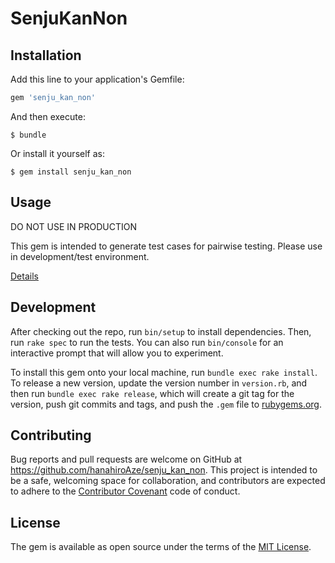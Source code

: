 # SenjuKanNon
## Installation

Add this line to your application's Gemfile:

```ruby
gem 'senju_kan_non'
```

And then execute:

    $ bundle

Or install it yourself as:

    $ gem install senju_kan_non

## Usage

DO NOT USE IN PRODUCTION

This gem is intended to generate test cases for pairwise testing.
Please use in development/test environment.

[Details](https://github.com/hanahiroAze/senju_kan_non/wiki/Usage)

## Development

After checking out the repo, run `bin/setup` to install dependencies. Then, run `rake spec` to run the tests. You can also run `bin/console` for an interactive prompt that will allow you to experiment.

To install this gem onto your local machine, run `bundle exec rake install`. To release a new version, update the version number in `version.rb`, and then run `bundle exec rake release`, which will create a git tag for the version, push git commits and tags, and push the `.gem` file to [rubygems.org](https://rubygems.org).

## Contributing

Bug reports and pull requests are welcome on GitHub at https://github.com/hanahiroAze/senju_kan_non. This project is intended to be a safe, welcoming space for collaboration, and contributors are expected to adhere to the [Contributor Covenant](http://contributor-covenant.org) code of conduct.


## License

The gem is available as open source under the terms of the [MIT License](http://opensource.org/licenses/MIT).

